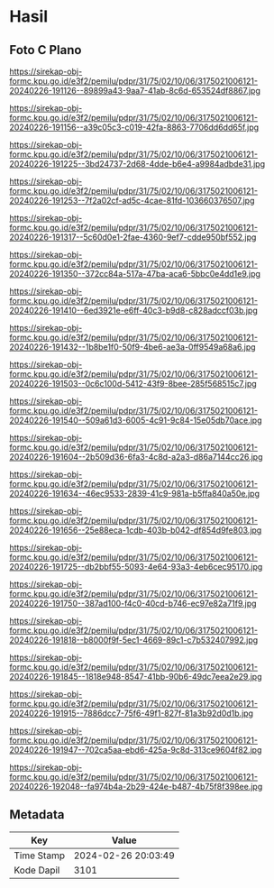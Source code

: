 # Hasil

## Foto C Plano

https://sirekap-obj-formc.kpu.go.id/e3f2/pemilu/pdpr/31/75/02/10/06/3175021006121-20240226-191126--89899a43-9aa7-41ab-8c6d-653524df8867.jpg

https://sirekap-obj-formc.kpu.go.id/e3f2/pemilu/pdpr/31/75/02/10/06/3175021006121-20240226-191156--a39c05c3-c019-42fa-8863-7706dd6dd65f.jpg

https://sirekap-obj-formc.kpu.go.id/e3f2/pemilu/pdpr/31/75/02/10/06/3175021006121-20240226-191225--3bd24737-2d68-4dde-b6e4-a9984adbde31.jpg

https://sirekap-obj-formc.kpu.go.id/e3f2/pemilu/pdpr/31/75/02/10/06/3175021006121-20240226-191253--7f2a02cf-ad5c-4cae-81fd-103660376507.jpg

https://sirekap-obj-formc.kpu.go.id/e3f2/pemilu/pdpr/31/75/02/10/06/3175021006121-20240226-191317--5c60d0e1-2fae-4360-9ef7-cdde950bf552.jpg

https://sirekap-obj-formc.kpu.go.id/e3f2/pemilu/pdpr/31/75/02/10/06/3175021006121-20240226-191350--372cc84a-517a-47ba-aca6-5bbc0e4dd1e9.jpg

https://sirekap-obj-formc.kpu.go.id/e3f2/pemilu/pdpr/31/75/02/10/06/3175021006121-20240226-191410--6ed3921e-e6ff-40c3-b9d8-c828adccf03b.jpg

https://sirekap-obj-formc.kpu.go.id/e3f2/pemilu/pdpr/31/75/02/10/06/3175021006121-20240226-191432--1b8be1f0-50f9-4be6-ae3a-0ff9549a68a6.jpg

https://sirekap-obj-formc.kpu.go.id/e3f2/pemilu/pdpr/31/75/02/10/06/3175021006121-20240226-191503--0c6c100d-5412-43f9-8bee-285f568515c7.jpg

https://sirekap-obj-formc.kpu.go.id/e3f2/pemilu/pdpr/31/75/02/10/06/3175021006121-20240226-191540--509a61d3-6005-4c91-9c84-15e05db70ace.jpg

https://sirekap-obj-formc.kpu.go.id/e3f2/pemilu/pdpr/31/75/02/10/06/3175021006121-20240226-191604--2b509d36-6fa3-4c8d-a2a3-d86a7144cc26.jpg

https://sirekap-obj-formc.kpu.go.id/e3f2/pemilu/pdpr/31/75/02/10/06/3175021006121-20240226-191634--46ec9533-2839-41c9-981a-b5ffa840a50e.jpg

https://sirekap-obj-formc.kpu.go.id/e3f2/pemilu/pdpr/31/75/02/10/06/3175021006121-20240226-191656--25e88eca-1cdb-403b-b042-df854d9fe803.jpg

https://sirekap-obj-formc.kpu.go.id/e3f2/pemilu/pdpr/31/75/02/10/06/3175021006121-20240226-191725--db2bbf55-5093-4e64-93a3-4eb6cec95170.jpg

https://sirekap-obj-formc.kpu.go.id/e3f2/pemilu/pdpr/31/75/02/10/06/3175021006121-20240226-191750--387ad100-f4c0-40cd-b746-ec97e82a71f9.jpg

https://sirekap-obj-formc.kpu.go.id/e3f2/pemilu/pdpr/31/75/02/10/06/3175021006121-20240226-191818--b8000f9f-5ec1-4669-89c1-c7b532407992.jpg

https://sirekap-obj-formc.kpu.go.id/e3f2/pemilu/pdpr/31/75/02/10/06/3175021006121-20240226-191845--1818e948-8547-41bb-90b6-49dc7eea2e29.jpg

https://sirekap-obj-formc.kpu.go.id/e3f2/pemilu/pdpr/31/75/02/10/06/3175021006121-20240226-191915--7886dcc7-75f6-49f1-827f-81a3b92d0d1b.jpg

https://sirekap-obj-formc.kpu.go.id/e3f2/pemilu/pdpr/31/75/02/10/06/3175021006121-20240226-191947--702ca5aa-ebd6-425a-9c8d-313ce9604f82.jpg

https://sirekap-obj-formc.kpu.go.id/e3f2/pemilu/pdpr/31/75/02/10/06/3175021006121-20240226-192048--fa974b4a-2b29-424e-b487-4b75f8f398ee.jpg


## Metadata

| Key        | Value               |
| ---------- | ------------------- |
| Time Stamp | 2024-02-26 20:03:49 |
| Kode Dapil | 3101                |



